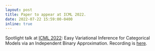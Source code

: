 ```yaml
---
layout: post
title: Paper to appear at ICML 2022.
date: 2022-07-22 15:59:00-0400
inline: true
---
```


  <!-- **Paper to appear at ICML 2022.** Generalized linear models (GLMs) with categorical outcomes can be tough to fit in Bayesian fashion, especially when number of categories are large. We define a new class of categorical GLMs for which approximate Bayesian inference is simple, fast, and scalable. Our approach scales to thousands of categories, outperforming posterior estimation competitors like Automatic Differentiation Variational Inference (ADVI) and No U-Turn Sampling (NUTS) in the time required to achieve fixed prediction quality. -->

Spotlight talk at [ICML 2022](https://icml.cc/virtual/2022/index.html): Easy Variational Inference for Categorical Models via an Independent Binary Approximation.  Recording is [here](https://slideslive.com/38983566/easy-variational-inference-for-categorical-models-via-an-independent-binary-approximation).